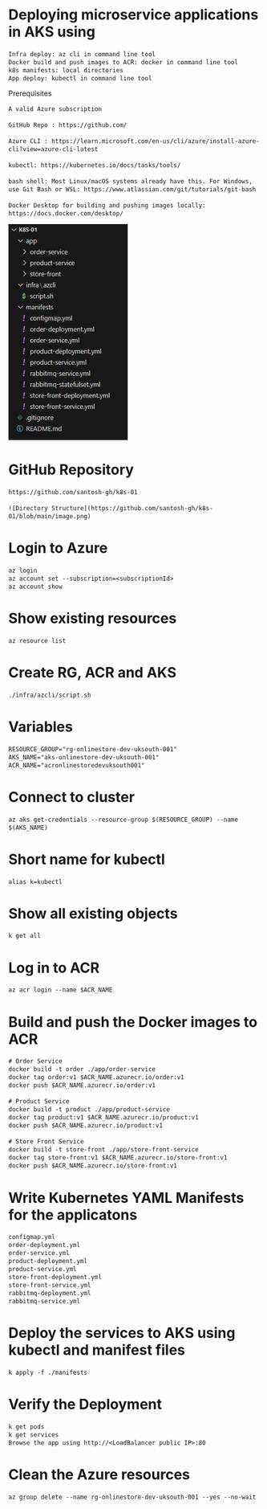 # Deploying microservice applications in AKS using 

    Infra deploy: az cli in command line tool
    Docker build and push images to ACR: docker in command line tool
    k8s manifests: local directories
    App deploy: kubectl in command line tool

Prerequisites

    A valid Azure subscription

    GitHub Repo : https://github.com/

    Azure CLI : https://learn.microsoft.com/en-us/cli/azure/install-azure-cli?view=azure-cli-latest

    kubectl: https://kubernetes.io/docs/tasks/tools/

    bash shell: Most Linux/macOS systems already have this. For Windows, use Git Bash or WSL: https://www.atlassian.com/git/tutorials/git-bash

    Docker Desktop for building and pushing images locally: https://docs.docker.com/desktop/

![alt text](image.png)

# GitHub Repository

    https://github.com/santosh-gh/k8s-01

    ![Directory Structure](https://github.com/santosh-gh/k8s-01/blob/main/image.png)    

# Login to Azure

    az login
    az account set --subscription=<subscriptionId>
    az account show

# Show existing resources

    az resource list

# Create RG, ACR and AKS

    ./infra/azcli/script.sh

# Variables

    RESOURCE_GROUP="rg-onlinestore-dev-uksouth-001"
    AKS_NAME="aks-onlinestore-dev-uksouth-001"
    ACR_NAME="acronlinestoredevuksouth001"

# Connect to cluster

    az aks get-credentials --resource-group $(RESOURCE_GROUP) --name $(AKS_NAME)

# Short name for kubectl

    alias k=kubectl

# Show all existing objects

    k get all

# Log in to ACR

    az acr login --name $ACR_NAME

# Build and push the Docker images to ACR

    # Order Service
    docker build -t order ./app/order-service 
    docker tag order:v1 $ACR_NAME.azurecr.io/order:v1
    docker push $ACR_NAME.azurecr.io/order:v1

    # Product Service
    docker build -t product ./app/product-service 
    docker tag product:v1 $ACR_NAME.azurecr.io/product:v1
    docker push $ACR_NAME.azurecr.io/product:v1

    # Store Front Service
    docker build -t store-front ./app/store-front-service 
    docker tag store-front:v1 $ACR_NAME.azurecr.io/store-front:v1
    docker push $ACR_NAME.azurecr.io/store-front:v1

# Write Kubernetes YAML Manifests for the applicatons

    configmap.yml
    order-deployment.yml
    order-service.yml
    product-deployment.yml
    product-service.yml
    store-front-deployment.yml
    store-front-service.yml
    rabbitmq-deployment.yml
    rabbitmq-service.yml

# Deploy the services to AKS using kubectl and manifest files

    k apply -f ./manifests

# Verify the Deployment

    k get pods
    k get services
    Browse the app using http://<LoadBalancer public IP>:80

# Clean the Azure resources

    az group delete --name rg-onlinestore-dev-uksouth-001 --yes --no-wait